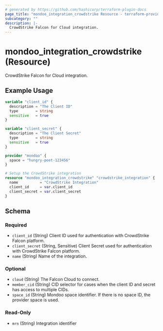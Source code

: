```yaml
---
# generated by https://github.com/hashicorp/terraform-plugin-docs
page_title: "mondoo_integration_crowdstrike Resource - terraform-provider-mondoo"
subcategory: ""
description: |-
  CrowdStrike Falcon for Cloud integration.
---
```


# mondoo_integration_crowdstrike (Resource)

CrowdStrike Falcon for Cloud integration.

## Example Usage

```terraform
variable "client_id" {
  description = "The Client ID"
  type        = string
  sensitive   = true
}

variable "client_secret" {
  description = "The Client Secret"
  type        = string
  sensitive   = true
}

provider "mondoo" {
  space = "hungry-poet-123456"
}

# Setup the CrowdStrike integration
resource "mondoo_integration_crowdstrike" "crowdstrike_integration" {
  name          = "CrowdStrike Integration"
  client_id     = var.client_id
  client_secret = var.client_secret
}
```

<!-- schema generated by tfplugindocs -->
## Schema

### Required

- `client_id` (String) Client ID used for authentication with CrowdStrike Falcon platform.
- `client_secret` (String, Sensitive) Client Secret used for authentication with CrowdStrike Falcon platform.
- `name` (String) Name of the integration.

### Optional

- `cloud` (String) The Falcon Cloud to connect.
- `member_cid` (String) CID selector for cases when the client ID and secret has access to multiple CIDs.
- `space_id` (String) Mondoo space identifier. If there is no space ID, the provider space is used.

### Read-Only

- `mrn` (String) Integration identifier
